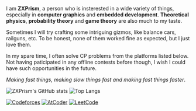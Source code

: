 I am **ZXPrism**, a person who is insterested in a wide variety of things, especially in **computer graphics** and **embedded development**. **Theoretical physics**, **probability theory** and **game theory** are also much to my taste.

Sometimes I will try crafting some intriguing gizmos, like balance cars, railguns, etc. To be honest, none of them worked fine as expected, but I just love them.

In my spare time, I often solve CP problems from the platforms listed below. Not having paticipated in any offline contests before though, I wish I could have such opportunities in the future.

*Making fast things, making slow things fast and making fast things faster*.

![ZXPrism's GitHub stats](https://github-readme-stats.vercel.app/api?username=ZXPrism&show_icons=true&theme=transparent)
![Top Langs](https://github-readme-stats.vercel.app/api/top-langs/?username=ZXPrism&layout=compact&exclude_repo=ZXPrism.github.io,EmbeddedSystemDesign)

[![Codeforces](https://img.shields.io/badge/Codeforces-SPECIALIST_1476-03a89e?style=for-the-badge)](https://codeforces.com/profile/DarkS0uls)
[![AtCoder](https://img.shields.io/badge/atcoder-6 Kyu_812-008000?style=for-the-badge)](https://atcoder.jp/users/DarkS0uls)
[![LeetCode](https://img.shields.io/badge/leetcode-Knight_1923-800080?style=for-the-badge)](https://leetcode.cn/u/zhouleyi2003/)

